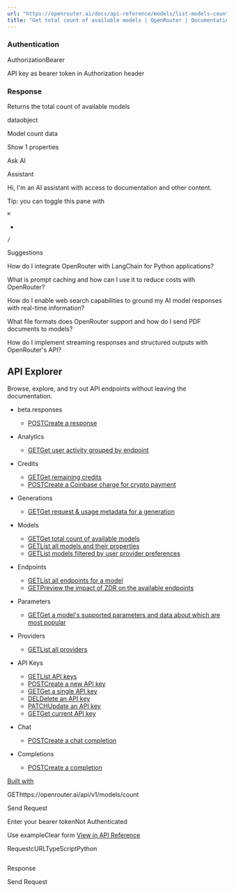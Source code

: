 ```yaml
---
url: "https://openrouter.ai/docs/api-reference/models/list-models-count?explorer=true"
title: "Get total count of available models | OpenRouter | Documentation"
---
```


### Authentication

AuthorizationBearer

API key as bearer token in Authorization header

### Response

Returns the total count of available models

dataobject

Model count data

Show 1 properties

Ask AI

Assistant

Hi, I'm an AI assistant with access to documentation and other content.

Tip: you can toggle this pane with

`⌘`

+

`/`

Suggestions

How do I integrate OpenRouter with LangChain for Python applications?

What is prompt caching and how can I use it to reduce costs with OpenRouter?

How do I enable web search capabilities to ground my AI model responses with real-time information?

What file formats does OpenRouter support and how do I send PDF documents to models?

How do I implement streaming responses and structured outputs with OpenRouter's API?

## API Explorer

Browse, explore, and try out API endpoints without leaving the documentation.

- beta.responses

  - [POSTCreate a response](https://openrouter.ai/docs/api-reference/beta-responses/create-api-alpha-responses?explorer=true)
- Analytics

  - [GETGet user activity grouped by endpoint](https://openrouter.ai/docs/api-reference/analytics/get-user-activity?explorer=true)
- Credits

  - [GETGet remaining credits](https://openrouter.ai/docs/api-reference/credits/get-credits?explorer=true)
  - [POSTCreate a Coinbase charge for crypto payment](https://openrouter.ai/docs/api-reference/credits/create-coinbase-charge?explorer=true)
- Generations

  - [GETGet request & usage metadata for a generation](https://openrouter.ai/docs/api-reference/generations/get-generation?explorer=true)
- Models

  - [GETGet total count of available models](https://openrouter.ai/docs/api-reference/models/list-models-count?explorer=true)
  - [GETList all models and their properties](https://openrouter.ai/docs/api-reference/models/get-models?explorer=true)
  - [GETList models filtered by user provider preferences](https://openrouter.ai/docs/api-reference/models/list-models-user?explorer=true)
- Endpoints

  - [GETList all endpoints for a model](https://openrouter.ai/docs/api-reference/endpoints/list-endpoints?explorer=true)
  - [GETPreview the impact of ZDR on the available endpoints](https://openrouter.ai/docs/api-reference/endpoints/list-endpoints-zdr?explorer=true)
- Parameters

  - [GETGet a model's supported parameters and data about which are most popular](https://openrouter.ai/docs/api-reference/parameters/get-parameters?explorer=true)
- Providers

  - [GETList all providers](https://openrouter.ai/docs/api-reference/providers/list-providers?explorer=true)
- API Keys

  - [GETList API keys](https://openrouter.ai/docs/api-reference/api-keys/list?explorer=true)
  - [POSTCreate a new API key](https://openrouter.ai/docs/api-reference/api-keys/create-keys?explorer=true)
  - [GETGet a single API key](https://openrouter.ai/docs/api-reference/api-keys/get-key?explorer=true)
  - [DELDelete an API key](https://openrouter.ai/docs/api-reference/api-keys/delete-keys?explorer=true)
  - [PATCHUpdate an API key](https://openrouter.ai/docs/api-reference/api-keys/update-keys?explorer=true)
  - [GETGet current API key](https://openrouter.ai/docs/api-reference/api-keys/get-current-key?explorer=true)
- Chat

  - [POSTCreate a chat completion](https://openrouter.ai/docs/api-reference/chat/send-chat-completion-request?explorer=true)
- Completions

  - [POSTCreate a completion](https://openrouter.ai/docs/api-reference/completions/create-completions?explorer=true)

[Built with](https://buildwithfern.com/?utm_campaign=buildWith&utm_medium=docs&utm_source=openrouter.ai)

GEThttps://openrouter.ai/api/v1/models/count

Send Request

Enter your bearer tokenNot Authenticated

Use exampleClear form [View in API Reference](https://openrouter.ai/docs/api-reference/models/list-models-count)

RequestcURLTypeScriptPython

```code-block text-xs

```

Response

Send Request